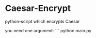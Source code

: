 # Caesar-Encrypt
python-script which encrypts Caesar


you need one argument:
´´´
    python main.py <whatever-you-want-to-encrypt>

